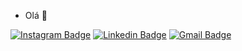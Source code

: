 - Olá 👋 

[![Instagram Badge](https://img.shields.io/badge/-@rafaaazvedo-6633cc?style=flat-square&labelColor=6633cc&logo=twitter&logoColor=white&link=https://instagram.com/rafaaazvedo)](https://instagram.com/rafaaazvedo) 
[![Linkedin Badge](https://img.shields.io/badge/-Rafael%20Alves-blue?style=flat-square&logo=Linkedin&logoColor=white&link=https://www.linkedin.com/in/rafa-alvesdeazevedo/)](https://www.linkedin.com/in/rafa-alvesdeazevedo/) 
[![Gmail Badge](https://img.shields.io/badge/-Gmail-red?style=flat-square&logo=Gmail&logoColor=white)](ra.alvesdeazevedo@gmail.com)

<!---
rafaaazevedo/rafaaazevedo is a ✨ special ✨ repository because its `README.md` (this file) appears on your GitHub profile.
You can click the Preview link to take a look at your changes.
--->
